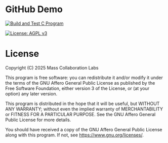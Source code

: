 # GitHub Demo

[![Build and Test C Program](https://github.com/masscollaborationlabs/github_demo/actions/workflows/build-and-test.yml/badge.svg)](https://github.com/masscollaborationlabs/github_demo/actions/workflows/build-and-test.yml)

[![License: AGPL v3](https://img.shields.io/badge/License-AGPL%20v3-blue.svg)](https://www.gnu.org/licenses/agpl-3.0)

# License

Copyright (C) 2025  Mass Collaboration Labs

This program is free software: you can redistribute it and/or modify
it under the terms of the GNU Affero General Public License as published
by the Free Software Foundation, either version 3 of the License, or
(at your option) any later version.

This program is distributed in the hope that it will be useful,
but WITHOUT ANY WARRANTY; without even the implied warranty of
MERCHANTABILITY or FITNESS FOR A PARTICULAR PURPOSE.  See the
GNU Affero General Public License for more details.

You should have received a copy of the GNU Affero General Public License
along with this program.  If not, see <https://www.gnu.org/licenses/>.
